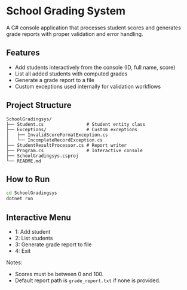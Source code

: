 # School Grading System

A C# console application that processes student scores and generates grade reports with proper validation and error handling.

## Features

- Add students interactively from the console (ID, full name, score)
- List all added students with computed grades
- Generate a grade report to a file
- Custom exceptions used internally for validation workflows

## Project Structure

```
SchoolGradingsys/
├── Student.cs                # Student entity class
├── Exceptions/               # Custom exceptions
│   ├── InvalidScoreFormatException.cs
│   └── IncompleteRecordException.cs
├── StudentResultProcessor.cs # Report writer
├── Program.cs                # Interactive console
├── SchoolGradingsys.csproj
└── README.md
```

## How to Run

```bash
cd SchoolGradingsys
dotnet run
```

## Interactive Menu

- 1: Add student
- 2: List students
- 3: Generate grade report to file
- 4: Exit

Notes:

- Scores must be between 0 and 100.
- Default report path is `grade_report.txt` if none is provided.
